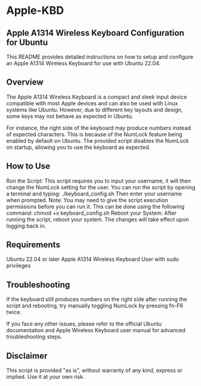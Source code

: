# Apple-KBD
## Apple A1314 Wireless Keyboard Configuration for Ubuntu
This README provides detailed instructions on how to setup and configure an Apple A1314 Wireless Keyboard for use with Ubuntu 22.04.

## Overview
The Apple A1314 Wireless Keyboard is a compact and sleek input device compatible with most Apple devices and can also be used with Linux systems like Ubuntu. However, due to different key layouts and design, some keys may not behave as expected in Ubuntu.

For instance, the right side of the keyboard may produce numbers instead of expected characters. This is because of the NumLock feature being enabled by default on Ubuntu. The provided script disables the NumLock on startup, allowing you to use the keyboard as expected.

## How to Use
Run the Script: This script requires you to input your username, it will then change the NumLock setting for the user. You can run the script by opening a terminal and typing:
./keyboard_config.sh
Then enter your username when prompted. Note: You may need to give the script execution permissions before you can run it. This can be done using the following command:
chmod +x keyboard_config.sh
Reboot your System: After running the script, reboot your system. The changes will take effect upon logging back in.

## Requirements
Ubuntu 22.04 or later
Apple A1314 Wireless Keyboard
User with sudo privileges
## Troubleshooting
If the keyboard still produces numbers on the right side after running the script and rebooting, try manually toggling NumLock by pressing fn-F6 twice.

If you face any other issues, please refer to the official Ubuntu documentation and Apple Wireless Keyboard user manual for advanced troubleshooting steps.

## Disclaimer
This script is provided "as is", without warranty of any kind, express or implied. Use it at your own risk.

